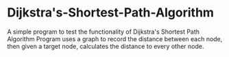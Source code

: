 # Dijkstra's-Shortest-Path-Algorithm
A simple program to test the functionality of Dijkstra's Shortest Path Algorithm
Program uses a graph to record the distance between each node, then given a target node, calculates the distance to every other node.
